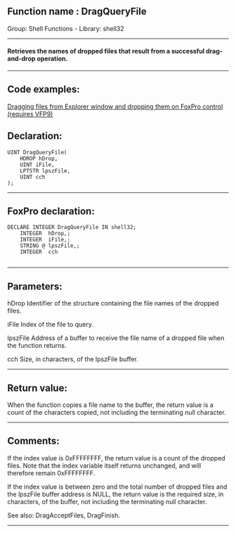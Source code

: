 
## Function name : DragQueryFile
Group: Shell Functions - Library: shell32    
***  


#### Retrieves the names of dropped files that result from a successful drag-and-drop operation.
***  


## Code examples:
[Dragging files from Explorer window and dropping them on FoxPro control (requires VFP9)](../../samples/sample_323.md)  

## Declaration:
```foxpro  
UINT DragQueryFile(
	HDROP hDrop,
	UINT iFile,
	LPTSTR lpszFile,
	UINT cch
);  
```  
***  


## FoxPro declaration:
```foxpro  
DECLARE INTEGER DragQueryFile IN shell32;
	INTEGER  hDrop,;
	INTEGER  iFile,;
	STRING @ lpszFile,;
	INTEGER  cch
  
```  
***  


## Parameters:
hDrop
Identifier of the structure containing the file names of the dropped files.

iFile
Index of the file to query. 

lpszFile
Address of a buffer to receive the file name of a dropped file when the function returns. 

cch
Size, in characters, of the lpszFile buffer.  
***  


## Return value:
When the function copies a file name to the buffer, the return value is a count of the characters copied, not including the terminating null character.  
***  


## Comments:
If the index value is 0xFFFFFFFF, the return value is a count of the dropped files. Note that the index variable itself returns unchanged, and will therefore remain 0xFFFFFFFF.  
  
If the index value is between zero and the total number of dropped files and the lpszFile buffer address is NULL, the return value is the required size, in characters, of the buffer, not including the terminating null character.  
  
See also: DragAcceptFiles, DragFinish.  
  
***  

